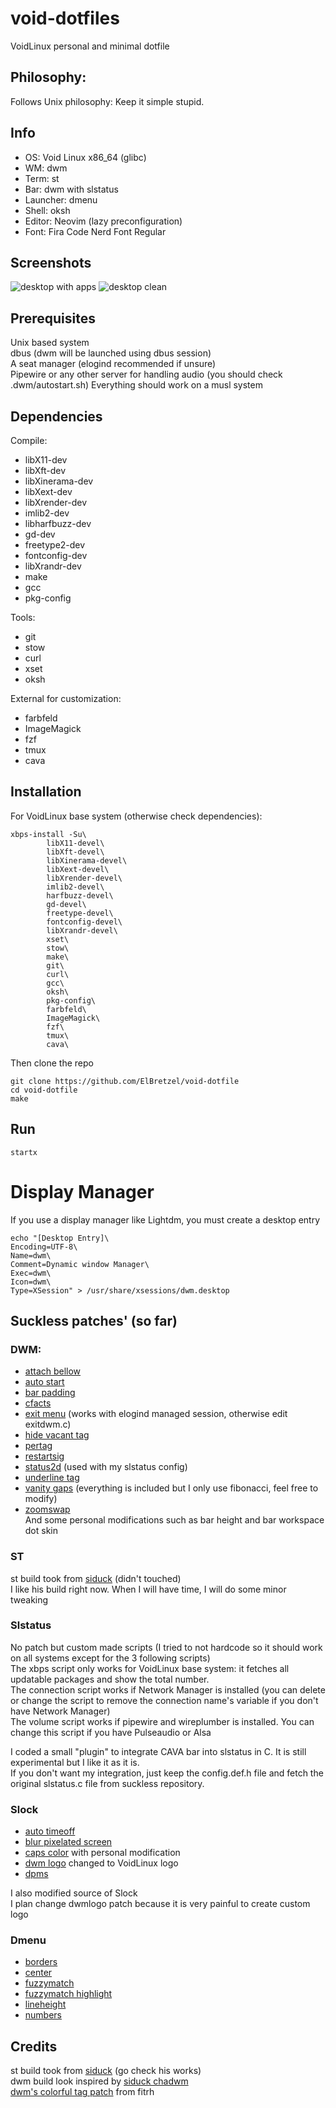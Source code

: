 # void-dotfiles
VoidLinux personal and minimal dotfile  

## Philosophy:
Follows Unix philosophy: Keep it simple stupid.  

## Info

- OS: Void Linux x86_64 (glibc)
- WM: dwm
- Term: st
- Bar: dwm with slstatus
- Launcher: dmenu
- Shell: oksh
- Editor: Neovim (lazy preconfiguration)
- Font: Fira Code Nerd Font Regular

## Screenshots

![desktop with apps](./ressources/demo1.png)
![desktop clean](./ressources/demo2.png)

## Prerequisites

Unix based system  
dbus (dwm will be launched using dbus session)  
A seat manager (elogind recommended if unsure)  
Pipewire or any other server for handling audio (you should check .dwm/autostart.sh)
Everything should work on a musl system  

## Dependencies

Compile:  
- libX11-dev
- libXft-dev
- libXinerama-dev
- libXext-dev
- libXrender-dev
- imlib2-dev
- libharfbuzz-dev
- gd-dev
- freetype2-dev
- fontconfig-dev
- libXrandr-dev
- make
- gcc
- pkg-config

Tools:  
- git
- stow
- curl
- xset
- oksh

External for customization:  
- farbfeld
- ImageMagick
- fzf
- tmux
- cava

## Installation

For VoidLinux base system (otherwise check dependencies):  
```
xbps-install -Su\
        libX11-devel\
        libXft-devel\
        libXinerama-devel\
        libXext-devel\
        libXrender-devel\
        imlib2-devel\
        harfbuzz-devel\
        gd-devel\
        freetype-devel\
        fontconfig-devel\
        libXrandr-devel\
        xset\
        stow\
        make\
        git\
        curl\
        gcc\
        oksh\
        pkg-config\
        farbfeld\
        ImageMagick\
        fzf\
        tmux\
        cava\
```

Then clone the repo  
```
git clone https://github.com/ElBretzel/void-dotfile
cd void-dotfile
make
```

## Run

```
startx
```

# Display Manager

If you use a display manager like Lightdm, you must create a desktop entry  

```
echo "[Desktop Entry]\
Encoding=UTF-8\
Name=dwm\
Comment=Dynamic window Manager\
Exec=dwm\
Icon=dwm\
Type=XSession" > /usr/share/xsessions/dwm.desktop
```

## Suckless patches' (so far)

### DWM:

* [attach bellow](https://dwm.suckless.org/patches/attachbelow/)  
* [auto start](https://dwm.suckless.org/patches/autostart/)  
* [bar padding](https://dwm.suckless.org/patches/barpadding/)  
* [cfacts](https://dwm.suckless.org/patches/cfacts/)  
* [exit menu](https://dwm.suckless.org/patches/exitmenu/) (works with elogind managed session, otherwise edit exitdwm.c)  
* [hide vacant tag](https://dwm.suckless.org/patches/hide_vacant_tags/)  
* [pertag](https://dwm.suckless.org/patches/pertag/)  
* [restartsig](https://dwm.suckless.org/patches/restartsig/)  
* [status2d](https://dwm.suckless.org/patches/status2d/) (used with my slstatus config)  
* [underline tag](https://dwm.suckless.org/patches/underlinetags/)  
* [vanity gaps](https://dwm.suckless.org/patches/vanitygaps/) (everything is included but I only use fibonacci, feel free to modify)  
* [zoomswap](https://dwm.suckless.org/patches/zoomswap/)  
And some personal modifications such as bar height and bar workspace dot skin  

### ST

st build took from [siduck](https://github.com/siduck/st) (didn't touched)  
I like his build right now. When I will have time, I will do some minor tweaking  

### Slstatus

No patch but custom made scripts (I tried to not hardcode so it should work on all systems except for the 3 following scripts)  
The xbps script only works for VoidLinux base system: it fetches all updatable packages and show the total number.  
The connection script works if Network Manager is installed (you can delete or 
change the script to remove the connection name's variable if you don't have Network Manager)  
The volume script works if pipewire and wireplumber is installed. You can change 
this script if you have Pulseaudio or Alsa  

I coded a small "plugin" to integrate CAVA bar into slstatus in C. It is still
experimental but I like it as it is.  
If you don't want my integration, just keep the config.def.h file and fetch 
the original slstatus.c file from suckless repository.  

### Slock

* [auto timeoff](https://tools.suckless.org/slock/patches/auto-timeout/)  
* [blur pixelated screen](https://tools.suckless.org/slock/patches/blur-pixelated-screen/)  
* [caps color](https://tools.suckless.org/slock/patches/capscolor/) with personal modification  
* [dwm logo](https://tools.suckless.org/slock/patches/dwmlogo/) changed to VoidLinux logo  
* [dpms](https://tools.suckless.org/slock/patches/dpms/)  

I also modified source of Slock  
I plan change dwmlogo patch because it is very painful to create custom logo  

### Dmenu

* [borders](https://tools.suckless.org/dmenu/patches/border/)
* [center](https://tools.suckless.org/dmenu/patches/center/)
* [fuzzymatch](https://tools.suckless.org/dmenu/patches/fuzzymatch/)
* [fuzzymatch highlight](https://tools.suckless.org/dmenu/patches/fuzzyhighlight/)
* [lineheight](https://tools.suckless.org/dmenu/patches/line-height/)
* [numbers](https://tools.suckless.org/dmenu/patches/numbers/)

## Credits

st build took from [siduck](https://github.com/siduck/st) (go check his
works)  
dwm build look inspired by [siduck chadwm](https://github.com/siduck/chadwm/)  
[dwm's colorful tag patch](https://github.com/fitrh/dwm/issues/1) from fitrh  
